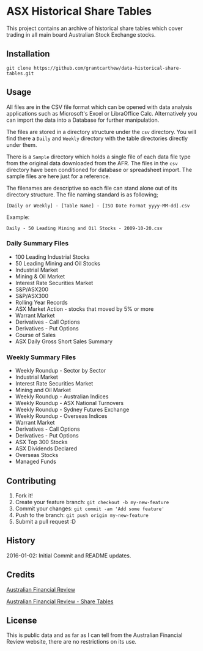 # ASX Historical Share Tables

This project contains an archive of historical share tables which cover trading in all main board Australian Stock Exchange stocks.

## Installation

`git clone https://github.com/grantcarthew/data-historical-share-tables.git`

## Usage

All files are in the CSV file format which can be opened with data analysis
applications such as Microsoft's Excel or LibraOffice Calc. Alternatively
you can import the data into a Database for further manipulation.

The files are stored in a directory structure under the `csv` directory.
You will find there a `Daily` and `Weekly` directory with the table
directories directly under them.

There is a `Sample` directory which holds a single file of each data file type
from the original data downloaded from the AFR. The files in the `csv` directory
have been conditioned for database or spreadsheet import. The sample files are
here just for a reference.

The filenames are descriptive so each file can stand alone out of its
directory structure. The file naming standard is as following;

`[Daily or Weekly] - [Table Name] - [ISO Date Format yyyy-MM-dd].csv`

Example:

`Daily - 50 Leading Mining and Oil Stocks - 2009-10-20.csv`

### Daily Summary Files

*   100 Leading Industrial Stocks
*   50 Leading Mining and Oil Stocks
*   Industrial Market
*   Mining & Oil Market
*   Interest Rate Securities Market
*   S&P/ASX200
*   S&P/ASX300
*   Rolling Year Records
*   ASX Market Action - stocks that moved by 5% or more
*   Warrant Market
*   Derivatives - Call Options
*   Derivatives - Put Options
*   Course of Sales
*   ASX Daily Gross Short Sales Summary

### Weekly Summary Files

*   Weekly Roundup - Sector by Sector
*   Industrial Market
*   Interest Rate Securities Market
*   Mining and Oil Market
*   Weekly Roundup - Australian Indices
*   Weekly Roundup - ASX National Turnovers
*   Weekly Roundup - Sydney Futures Exchange
*   Weekly Roundup - Overseas Indices
*   Warrant Market
*   Derivatives - Call Options
*   Derivatives - Put Options
*   ASX Top 300 Stocks
*   ASX Dividends Declared
*   Overseas Stocks
*   Managed Funds

## Contributing

1.  Fork it!
2.  Create your feature branch: `git checkout -b my-new-feature`
3.  Commit your changes: `git commit -am 'Add some feature'`
4.  Push to the branch: `git push origin my-new-feature`
5.  Submit a pull request :D

## History

2016-01-02: Initial Commit and README updates.

## Credits

[Australian Financial Review](http://www.afr.com/)

[Australian Financial Review - Share Tables](http://www.afr.com/share_tables/#daily_tables)

## License

This is public data and as far as I can tell from the Australian
Financial Review website, there are no restrictions on its use.
